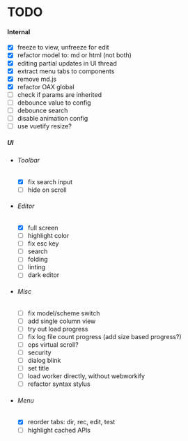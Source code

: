 # TODO

#### Internal

- [x] freeze to view, unfreeze for edit
- [x] refactor model to: md or html (not both)
- [x] editing partial updates in UI thread
- [x] extract menu tabs to components
- [x] remove md.js
- [x] refactor OAX global
- [ ] check if params are inherited
- [ ] debounce value to config
- [ ] debounce search
- [ ] disable animation config
- [ ] use vuetify resize?
  
##### UI

- ###### Toolbar
  - [x] fix search input
  - [ ] hide on scroll

- ###### Editor
  - [x] full screen
  - [ ] highlight color
  - [ ] fix esc key
  - [ ] search
  - [ ] folding
  - [ ] linting
  - [ ] dark editor

- ###### Misc
  - [ ] fix model/scheme switch
  - [ ] add single column view
  - [ ] try out load progress
  - [ ] fix log file count progress (add size based progress?)
  - [ ] ops virtual scroll?
  - [ ] security
  - [ ] dialog blink
  - [ ] set title
  - [ ] load worker directly, without webworkify
  - [ ] refactor syntax stylus

- ###### Menu
  - [x] reorder tabs: dir, rec, edit, test
  - [ ] highlight cached APIs

